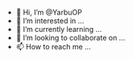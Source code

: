 - 👋 Hi, I’m @YarbuOP
- 👀 I’m interested in ...
- 🌱 I’m currently learning ...
- 💞️ I’m looking to collaborate on ...
- 📫 How to reach me ...

<!---
YarbuOP/YarbuOP is a ✨ special ✨ repository because its `README.md` (this file) appears on your GitHub profile.
You can click the Preview link to take a look at your changes.
--->
